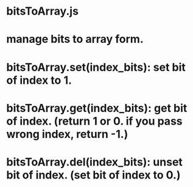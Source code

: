 # bitsToArray.js

# manage bits to array form.
# bitsToArray.set(index_bits): set bit of index to 1.
# bitsToArray.get(index_bits): get bit of index. (return 1 or 0. if you pass wrong index, return -1.)
# bitsToArray.del(index_bits): unset bit of index. (set bit of index to 0.)
